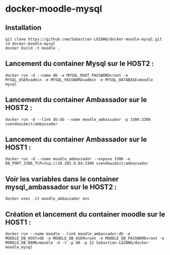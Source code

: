 docker-moodle-mysql
=============

## Installation
```
git clone https://github.com/Sebastien-LOZANO/docker-moodle-mysql.git
cd docker-moodle-mysql
docker build -t moodle .
```
## Lancement du container Mysql sur le HOST2 :
```
docker run -d --name db -e MYSQL_ROOT_PASSWORD=root -e MYSQL_USER=admin -e MYSQL_PASSWORD=admin -e MYSQL_DATABASE=moodle mysql
```
## Lancement du container Ambassador sur le HOST2 :
```
docker run -d --link db:db --name moodle_ambassador -p 3306:3306 svendowideit/ambassador
```
## Lancement du container Ambassador sur le HOST1 :
```
docker run -d --name moodle_ambassador --expose 3306 -e DB_PORT_3306_TCP=tcp://10.203.0.84:3306 svendowideit/ambassador
```
## Voir les variables dans le container mysql_ambassador sur le HOST2 :
```
docker exec -it moodle_ambassador env
```
## Création et lancement du container moodle sur le HOST1 :
```
docker run --name moodle --link moodle_ambassador:db -e MOODLE_DB_HOST=db -e MOODLE_DB_USER=root -e MOODLE_DB_PASSWORD=root -e MOODLE_DB_NAME=moodle -d -t -p 80 -p 22 Sebastien-LOZANO/docker-moodle_mysql
```
